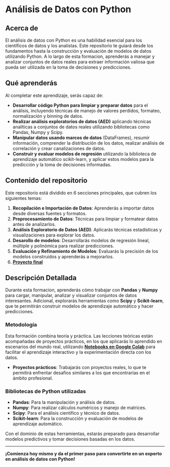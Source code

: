 # Análisis de Datos con Python

## Acerca de

El análisis de datos con Python es una habilidad esencial para los científicos de datos y los analistas. Este repositorio te guiará desde los fundamentos hasta la construcción y evaluación de modelos de datos utilizando Python. A lo largo de esta formacion, aprenderás a manejar y analizar conjuntos de datos reales para extraer información valiosa que pueda ser utilizada en la toma de decisiones y predicciones.

## Qué aprenderás

Al completar este aprendizaje, serás capaz de:

- **Desarrollar código Python para limpiar y preparar datos** para el análisis, incluyendo técnicas de manejo de valores perdidos, formateo, normalización y binning de datos.
- **Realizar análisis exploratorios de datos (AED)** aplicando técnicas analíticas a conjuntos de datos reales utilizando bibliotecas como Pandas, Numpy y Scipy.
- **Manipular datos usando marcos de datos** (DataFrames), resumir información, comprender la distribución de los datos, realizar análisis de correlación y crear canalizaciones de datos.
- **Construir y evaluar modelos de regresión** utilizando la biblioteca de aprendizaje automático scikit-learn, y aplicar estos modelos para la predicción y la toma de decisiones informadas.

## Contenido del repositorio

Este repositorio está dividido en 6 secciones principales, que cubren los siguientes temas:

1. **Recopilación e Importación de Datos**: Aprenderás a importar datos desde diversas fuentes y formatos.
2. **Preprocesamiento de Datos**: Técnicas para limpiar y formatear datos antes de analizarlos.
3. **Análisis Exploratorio de Datos (AED)**: Aplicarás técnicas estadísticas y visualizaciones para explorar los datos.
4. **Desarollo de modelos**: Desarrollarás modelos de regresión lineal, múltiple y polinómica para realizar predicciones.
5. **Evaluación y Refinamiento de Modelos**: Evaluarás la precisión de los modelos construidos y aprenderás a mejorarlos.
6. [**Proyecto final**]()

## Descripción Detallada

Durante esta formacion, aprenderás cómo trabajar con **Pandas** y **Numpy** para cargar, manipular, analizar y visualizar conjuntos de datos interesantes. Adicional, explorarás herramientas como **Scipy** y **Scikit-learn**, que te permitirán construir modelos de aprendizaje automático y hacer predicciones.

### Metodología

Esta formación combina teoría y práctica. Las lecciones teóricas están acompañadas de proyectos prácticos, en los que aplicarás lo aprendido en escenarios del mundo real, utilizando [**Notebooks en Google Colab**](https://github.com/eduardoleon9010/analisis_de_datos_con_Python/blob/main/notebooks.md) para facilitar el aprendizaje interactivo y la experimentación directa con los datos.

- **Proyectos prácticos**: Trabajarás con proyectos reales, lo que te permitirá enfrentar desafíos similares a los que encontrarías en el ámbito profesional.

### Bibliotecas de Python utilizadas

- **Pandas**: Para la manipulación y análisis de datos.
- **Numpy**: Para realizar cálculos numéricos y manejo de matrices.
- **Scipy**: Para el análisis científico y técnico de datos.
- **Scikit-learn**: Para la construcción y evaluación de modelos de aprendizaje automático.

Con el dominio de estas herramientas, estarás preparado para desarrollar modelos predictivos y tomar decisiones basadas en los datos.


---

**¡Comienza hoy mismo y da el primer paso para convertirte en un experto en análisis de datos con Python!**
